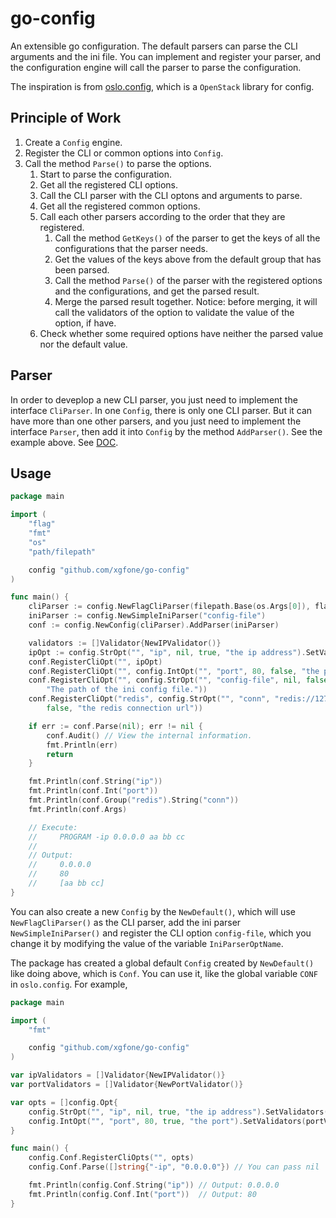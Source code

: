 # go-config
An extensible go configuration. The default parsers can parse the CLI arguments and the ini file. You can implement and register your parser, and the configuration engine will call the parser to parse the configuration.

The inspiration is from [oslo.config](https://github.com/openstack/oslo.config), which is a `OpenStack` library for config.


## Principle of Work

1. Create a `Config` engine.
2. Register the CLI or common options into `Config`.
3. Call the method `Parse()` to parse the options.
    1. Start to parse the configuration.
    2. Get all the registered CLI options.
    3. Call the CLI parser with the CLI optons and arguments to parse.
    4. Get all the registered common options.
    5. Call each other parsers according to the order that they are registered.
        1. Call the method `GetKeys()` of the parser to get the keys of all the configurations that the parser needs.
        2. Get the values of the keys above from the default group that has been parsed.
        3. Call the method `Parse()` of the parser with the registered options and the configurations, and get the parsed result.
        4. Merge the parsed result together. Notice: before merging, it will call the validators of the option to validate the value of the option, if have.
    6. Check whether some required options have neither the parsed value nor the default value.


## Parser

In order to deveplop a new CLI parser, you just need to implement the interface `CliParser`. In one `Config`, there is only one CLI parser. But it can have more than one other parsers, and you just need to implement the interface `Parser`, then add it into `Config` by the method `AddParser()`. See the example above. See [DOC](https://godoc.org/github.com/xgfone/go-config).


## Usage
```go
package main

import (
    "flag"
    "fmt"
    "os"
    "path/filepath"

    config "github.com/xgfone/go-config"
)

func main() {
    cliParser := config.NewFlagCliParser(filepath.Base(os.Args[0]), flag.ExitOnError)
    iniParser := config.NewSimpleIniParser("config-file")
    conf := config.NewConfig(cliParser).AddParser(iniParser)

    validators := []Validator{NewIPValidator()}
    ipOpt := config.StrOpt("", "ip", nil, true, "the ip address").SetValidators(validators)
    conf.RegisterCliOpt("", ipOpt)
    conf.RegisterCliOpt("", config.IntOpt("", "port", 80, false, "the port"))
    conf.RegisterCliOpt("", config.StrOpt("", "config-file", nil, false,
        "The path of the ini config file."))
    conf.RegisterCliOpt("redis", config.StrOpt("", "conn", "redis://127.0.0.1:6379/0",
        false, "the redis connection url"))

    if err := conf.Parse(nil); err != nil {
        conf.Audit() // View the internal information.
        fmt.Println(err)
        return
    }

    fmt.Println(conf.String("ip"))
    fmt.Println(conf.Int("port"))
    fmt.Println(conf.Group("redis").String("conn"))
    fmt.Println(conf.Args)

    // Execute:
    //     PROGRAM -ip 0.0.0.0 aa bb cc
    //
    // Output:
    //     0.0.0.0
    //     80
    //     [aa bb cc]
}
```

You can also create a new `Config` by the `NewDefault()`, which will use `NewFlagCliParser()` as the CLI parser, add the ini parser `NewSimpleIniParser()` and register the CLI option `config-file`, which you change it by modifying the value of the variable `IniParserOptName`.

The package has created a global default `Config` created by `NewDefault()` like doing above, which is `Conf`. You can use it, like the global variable `CONF` in `oslo.config`. For example,
```go
package main

import (
    "fmt"

    config "github.com/xgfone/go-config"
)

var ipValidators = []Validator{NewIPValidator()}
var portValidators = []Validator{NewPortValidator()}

var opts = []config.Opt{
    config.StrOpt("", "ip", nil, true, "the ip address").SetValidators(ipValidators),
    config.IntOpt("", "port", 80, true, "the port").SetValidators(portValidators),
}

func main() {
    config.Conf.RegisterCliOpts("", opts)
    config.Conf.Parse([]string{"-ip", "0.0.0.0"}) // You can pass nil

    fmt.Println(config.Conf.String("ip")) // Output: 0.0.0.0
    fmt.Println(config.Conf.Int("port"))  // Output: 80
}
```
